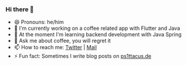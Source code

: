 ### Hi there 👋
- 😄 Pronouns: he/him
- 🔭 I'm currently working on a coffee related app with Flutter and Java
- 🌱 At the moment I'm learning backend development with Java Spring
- 💬 Ask me about coffee, you will regret it
- 📫 How to reach me: [Twitter](https://twitter.com/__psittacus__) | [Mail](mailto:ps1ttacus@web.de)
- ⚡ Fun fact: Sometimes I write blog posts on [ps1ttacus.de](https://ps1ttacus.de)
<!--
**psittacus/psittacus** is a ✨ _special_ ✨ repository because its `README.md` (this file) appears on your GitHub profile.

Here are some ideas to get you started:

- 🔭 I’m currently working on ...
- 🌱 I’m currently learning ...
- 👯 I’m looking to collaborate on ...
- 🤔 I’m looking for help with ...
- 💬 Ask me about ...
- 📫 How to reach me: ...
- 😄 Pronouns: ...
- ⚡ Fun fact: ...
-->
